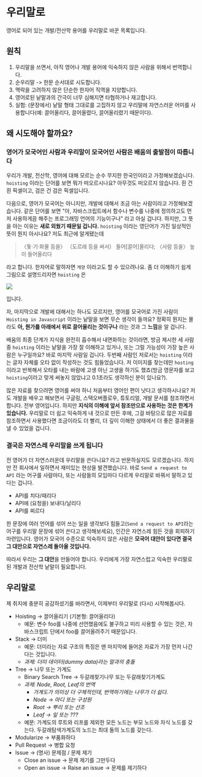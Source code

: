 # 우리말로

영어로 되어 있는 개발/전산학 용어를 우리말로 바꾼 목록입니다.

## 원칙

1. 우리말을 쓰면서, 아직 영어나 개발 용어에 익숙하지 않은 사람을 위해서 번역합니다.
2. 순우리말 -> 한문 순서대로 시도합니다.
3. 맥락을 고려하지 않은 단순한 한자어 직역을 지양합니다.
4. 영어로된 낱말과의 간극이 너무 심해지면 타협하거나 재고합니다.
5. 실험: (문장에서) 낱말 형태 그대로를 고집하지 않고 우리말에 자연스러운 어미를 사용합니다(예: 끌어올리다, 끌어올렸다, 끌어올리렸기 때문이다).

## 왜 시도해야 할까요?

### 영어가 모국어인 사람과 우리말이 모국어인 사람은 배움의 출발점이 따릅니다

우리가 개발, 전산학, 영어에 대해 모르는 순수 무지한 한국인이라고 가정해보겠습니다. `hoisting` 이라는 단어를 보면 뭐가 떠오르시나요? 아무것도 떠오르지 않습니다. 흰 건 흰 픽셀이고, 검은 건 검은 픽셀입니다. 

다음으로, 영어가 모국어는 아니지만, 개발에 대해서 조금 아는 사람이라고 가정해보겠습니다. 같은 단어를 보면 "아, 자바스크립트에서 함수나 변수를 나중에 정의하고도 먼저 사용하게끔 해주는 프로그래밍 언어의 기능이구나" 라고 아실 겁니다. 하지만, 그 뜻을 아는 이유는 **새로 외웠기 때문일 겁니다.** `hoisting` 이라는 영단어가 가진 일상적인 뜻이 뭔지 아시나요? 저도 최근에 알게됐는데

> 〈돛·기·화물 등을〉 （도르래 등을 써서） 들어[끌어]올리다; 〈사람 등을〉 높이 들어올리다

라고 합니다. 한자어로 말하자면 `게양` 이라고도 할 수 있으려나요. 좀 더 이해하기 쉽게 그림으로 설명드리자면 `hoisting` 은 

![](https://nthp-savingplaces.s3.amazonaws.com/2018/05/03/16/26/21/608/LIftoff_Black-Cube.jpg)

입니다.

자, 마지막으로 개발에 대해서는 하나도 모르지만, 영어를 모국어로 가진 사람이 `Hoisting in Javascript` 이라는 낱말을 보면 무슨 생각이 들까요? 정확히 뭔지는 몰라도 **아, 뭔가를 아래에서 위로 끌어올리는 것이구나** 라는 것과 그 **느낌**을 알 겁니다.

배움의 최종 단계가 지식을 완전히 흡수해서 내면화하는 것이라면, 방금 제시한 세 사람 중 `hoisting` 이라는 낱말을 가장 잘 이해하고 있거나, 또는 그럴 가능성이 가장 높은 사람은 누구일까요? 바로 마지막 사람일 겁니다. 두번째 사람인 저로서는 `hoisting` 이라는 글자 자체를 오타 없이 작성하는 것도 힘들었습니다. 저 이미지를 찾는데만 `hosting` 이라고 반복해서 오타를 내는 바람에 고생 아닌 고생을 하기도 했죠(방금 영문자를 보고 `hoisting`이라고 맞게 써놓지 않았냐고 0.1초라도 생각하신 분이 있나요?).

많은 자료를 찾으려면 영어를 써야 하니 처음부터 영어인 편이 낫다고 생각하시나요? 저도 개발을 배우고 해보면서 구글링, 스택오버플로우, 튜토리얼, 개발 문서를 참조하면서 합니다. 전부 영어입니다. 하지만 **지식의 이해에 앞서 참조만으로 사용하는 것은 한계가 있습니다.** 우리말로 더 쉽고 익숙하게 내 것으로 만든 후에, 그걸 바탕으로 많은 자료를 참조하면서 사용했다면 조금이라도 더 빨리, 더 깊이 이해한 상태에서 더 좋은 결과물을 낼 수 있었을 겁니다.

### 결국은 자연스레 우리말을 쓰게 됩니다

전 영어가 더 자연스러운데 우리말을 쓴다니요? 라고 반문하실지도 모르겠습니다. 하지만 전 회사에서 일하면서 재미있는 현상을 발견했습니다. 바로 `Send a request to API` 라는 어구를 사람마다, 또는 사람들의 모임마다 다르게 우리말로 바꿔서 말하고 있다는 겁니다.

- API를 치다/때리다
- API에 (요청을) 보내다/날리다
- API를 찌르다

한 문장에 여러 언어를 섞어 쓰는 일을 생각보다 힘들고(`Send a request to API`라는 어구를 우리말 문장에 섞어 쓴다고 생각해보세요), 인간은 자연스레 힘든 것을 회피하기 마련입니다. 영어가 모국어 수준으로 익숙하지 않은 사람은 **모국어 대안이 있다면 결국 그 대안으로 자연스레 돌아올 것입니다.** 

따라서 우리는 **그 대안**을 만들어야 합니다. 우리에게 가장 자연스럽고 익숙한 우리말로 된 개발과 전산학 낱말이 필요합니다.

## 우리말로

제 취지에 충분히 공감하셨기를 바라면서, 이제부터 우리말로 (다시) 시작해봅시다.

* Hoisting -> 끌어올리기 (기본형: 끌어올리다)
  * 예문: 변수 foo를 나중에 선언했음에도 불구하고 미리 사용할 수 있는 것은, 자바스크립트 단에서 foo를 끌어올려주기 때문입니다.
* Stack -> 더미
  * 예문: 더미라는 자료 구조의 특징은 맨 마지막에 들어온 자료가 가장 먼저 나간다는 것입니다.
  * *과제: 더미 데이터(dummy data)라는 말과의 충돌*
* Tree -> 나무 또는 가계도
  * Binary Search Tree -> 두갈래찾기나무 또는 두갈래찾기가계도
  * *과제: Node, Root, Leaf의 번역*
    * *가계도가 의미상 더 구체적인데, 번역하기에는 나무가 더 쉽다.* 
    * *Node -> 마디 또는 구성원*
    * *Root -> 뿌리 또는 선조*
    * *Leaf -> 잎 또는 ???*
  * 예문: 가계도의 루트와 리프를 제외한 모든 노드는 부모 노드와 자식 노드를 갖는다. 두갈래탐색가계도의 노드는 최대 둘의 노드를 갖는다.
* Modularize -> 부품화하다
* Pull Request -> 병합 요청
* Issue -> (명사) 문제점 / 문제 제기
  * Close an issue -> 문제 제기를 그만두다
  * Open an issue -> Raise an issue -> 문제를 제기하다





